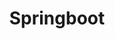 ---
layout: category
title: Springboot
slug: springboot
permalink: 'category/springboot'
description: 
---